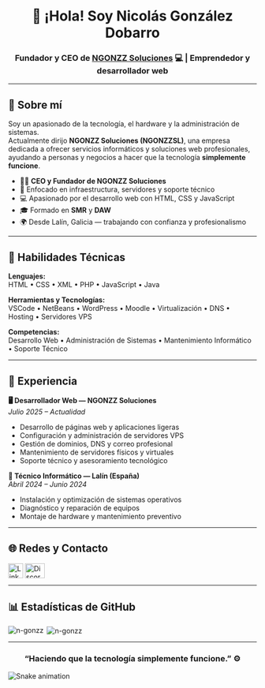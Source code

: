 <h1 align="center">👋 ¡Hola! Soy Nicolás González Dobarro</h1>
<h3 align="center">Fundador y CEO de <a href="https://ngonzz.eu">NGONZZ Soluciones</a> 💻 | Emprendedor y desarrollador web</h3>

---

## 🚀 Sobre mí

Soy un apasionado de la tecnología, el hardware y la administración de sistemas.  
Actualmente dirijo **NGONZZ Soluciones (NGONZZSL)**, una empresa dedicada a ofrecer servicios informáticos y soluciones web profesionales, ayudando a personas y negocios a hacer que la tecnología **simplemente funcione**.

- 👨‍💼 **CEO y Fundador de NGONZZ Soluciones**
- 🧠 Enfocado en infraestructura, servidores y soporte técnico
- 💻 Apasionado por el desarrollo web con HTML, CSS y JavaScript
- 🎓 Formado en **SMR** y **DAW**
- 🌍 Desde Lalín, Galicia — trabajando con confianza y profesionalismo

---

## 🧰 Habilidades Técnicas

**Lenguajes:**  
HTML • CSS • XML • PHP • JavaScript • Java 

**Herramientas y Tecnologías:**  
VSCode • NetBeans • WordPress • Moodle • Virtualización • DNS • Hosting • Servidores VPS

**Competencias:**  
Desarrollo Web • Administración de Sistemas • Mantenimiento Informático • Soporte Técnico

---

## 💼 Experiencia

**🖥️ Desarrollador Web — NGONZZ Soluciones**  
*Julio 2025 – Actualidad*  
- Desarrollo de páginas web y aplicaciones ligeras  
- Configuración y administración de servidores VPS  
- Gestión de dominios, DNS y correo profesional  
- Mantenimiento de servidores físicos y virtuales  
- Soporte técnico y asesoramiento tecnológico  

**🔧 Técnico Informático — Lalín (España)**  
*Abril 2024 – Junio 2024*  
- Instalación y optimización de sistemas operativos  
- Diagnóstico y reparación de equipos  
- Montaje de hardware y mantenimiento preventivo  

---

## 🌐 Redes y Contacto

<p align="left">
<a href="https://www.linkedin.com/in/ngonzz/" target="blank"><img align="center" src="https://cdn-icons-png.flaticon.com/512/174/174857.png" alt="LinkedIn" height="30" width="30" /></a>
<a href="https://discord.gg/G26hu9CRFb" target="blank"><img align="center" src="https://raw.githubusercontent.com/rahuldkjain/github-profile-readme-generator/master/src/images/icons/Social/discord.svg" alt="Discord" height="30" width="40" /></a>
</p>

---

## 📊 Estadísticas de GitHub

<p><img align="left" src="https://github-readme-stats.vercel.app/api/top-langs?username=n-gonzz&show_icons=true&layout=compact&theme=tokyonight" alt="n-gonzz" /></p>
<p>&nbsp;<img align="center" src="https://github-readme-stats.vercel.app/api?username=n-gonzz&show_icons=true&theme=tokyonight" alt="n-gonzz" /></p>

---

<h3 align="center">“Haciendo que la tecnología simplemente funcione.” ⚙️</h3>

<img src="https://profile-readme-generator.com/assets/snake.svg" alt="Snake animation" />
